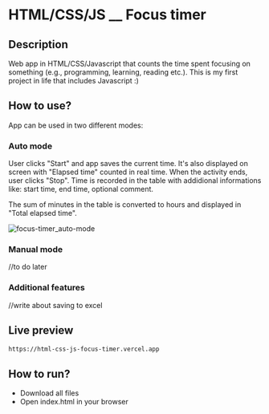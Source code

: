 # HTML/CSS/JS \_\_ Focus timer

## Description

Web app in HTML/CSS/Javascript that counts the time spent focusing on something (e.g., programming, learning, reading etc.). This is my first project in life that includes Javascript :)

## How to use?

App can be used in two different modes:

### Auto mode

User clicks "Start" and app saves the current time. It's also displayed on screen with "Elapsed time" counted in real time. When the activity ends, user clicks "Stop". Time is recorded in the table with addidional informations like: start time, end time, optional comment.

The sum of minutes in the table is converted to hours and displayed in "Total elapsed time".

![focus-timer_auto-mode](https://user-images.githubusercontent.com/102864070/191290292-bed2ad62-ddd2-4601-ab15-b2d08b29daf3.png)

### Manual mode

//to do later

### Additional features

//write about saving to excel

## Live preview

```sh
https://html-css-js-focus-timer.vercel.app
```

## How to run?

- Download all files
- Open index.html in your browser

